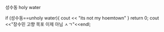 성수동 holy water

if (성수동==unholy water){
cout << "its not my  hoemtown"
}
return 0;
cout <<"장수민 고향 목포 이제 아님 ㅅㄱ"<<endl;

